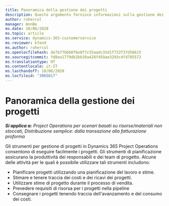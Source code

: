 ```yaml
---
title: Panoramica della gestione dei progetti
description: Questo argomento fornisce informazioni sulla gestione dei progetti in Dynamics 365 Project Operations.
author: ruhercul
manager: AnnBe
ms.date: 10/06/2020
ms.topic: article
ms.service: dynamics-365-customerservice
ms.reviewer: kfend
ms.author: ruhercul
ms.openlocfilehash: de7b77bbb0f6e8f7c55aadc35d1f732f37d56615
ms.sourcegitcommit: fd8ea1779db2bb39a428f459ae3293c4fd785572
ms.translationtype: HT
ms.contentlocale: it-IT
ms.lasthandoff: 10/06/2020
ms.locfileid: "3965817"
---
```

# <a name="project-management-overview"></a>Panoramica della gestione dei progetti

_**Si applica a:** Project Operations per scenari basati su risorse/materiali non stoccati, Distribuzione semplice: dalla transazione alla fatturazione proforma_

Gli strumenti per gestione di progetti in Dynamics 365 Project Operations consentono di eseguire facilmente i progetti. Gli strumenti di pianificazione assicurano la produttività dei responsabili e dei team di progetto. Alcune delle attività per le quali è possibile utilizzare tali strumenti includono:

- Pianificare progetti utilizzando una pianificazione del lavoro e stime.
- Stimare e tenere traccia dei costi e dei ricavi dei progetti.
- Utilizzare stime di progetto durante il processo di vendita.
- Prevedere requisiti di risorsa per i progetti nella pipeline
- Consegnare i progetti tenendo traccia dell'avanzamento e del consumo dei costi.
